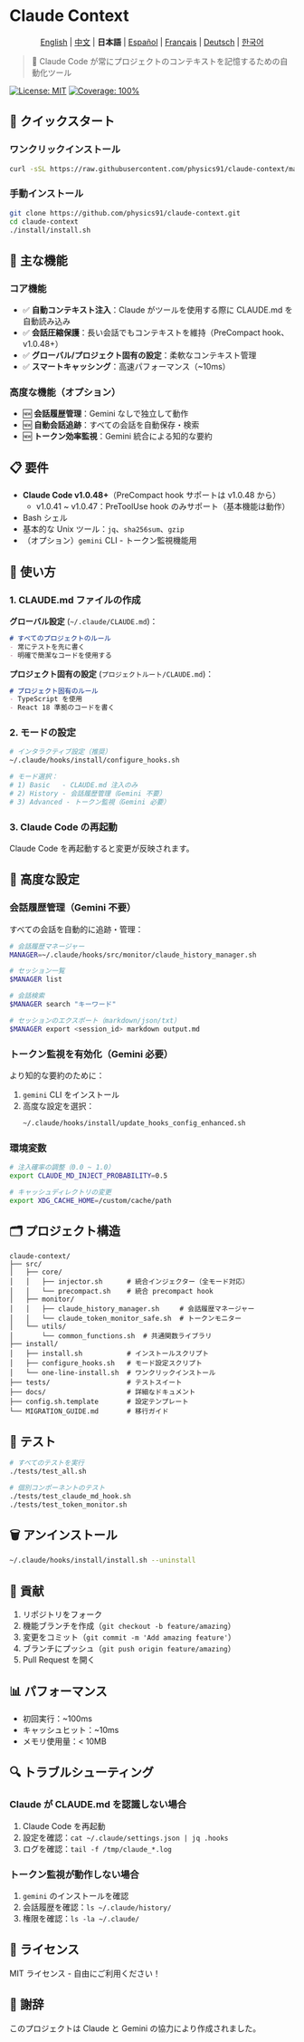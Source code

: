 # Claude Context

<div align="center">

[English](./README.en.md) | [中文](./README.zh.md) | **日本語** | [Español](./README.es.md) | [Français](./README.fr.md) | [Deutsch](./README.de.md) | [한국어](./README.md)

</div>

> 🤖 Claude Code が常にプロジェクトのコンテキストを記憶するための自動化ツール

[![License: MIT](https://img.shields.io/badge/License-MIT-yellow.svg)](https://opensource.org/licenses/MIT)
[![Coverage: 100%](https://img.shields.io/badge/Coverage-100%25-brightgreen.svg)](./tests)

## 🚀 クイックスタート

### ワンクリックインストール

```bash
curl -sSL https://raw.githubusercontent.com/physics91/claude-context/main/install/one-line-install.sh | bash
```

### 手動インストール

```bash
git clone https://github.com/physics91/claude-context.git
cd claude-context
./install/install.sh
```

## 🎯 主な機能

### コア機能
- ✅ **自動コンテキスト注入**：Claude がツールを使用する際に CLAUDE.md を自動読み込み
- ✅ **会話圧縮保護**：長い会話でもコンテキストを維持（PreCompact hook、v1.0.48+）
- ✅ **グローバル/プロジェクト固有の設定**：柔軟なコンテキスト管理
- ✅ **スマートキャッシング**：高速パフォーマンス（~10ms）

### 高度な機能（オプション）
- 🆕 **会話履歴管理**：Gemini なしで独立して動作
- 🆕 **自動会話追跡**：すべての会話を自動保存・検索
- 🆕 **トークン効率監視**：Gemini 統合による知的な要約

## 📋 要件

- **Claude Code v1.0.48+**（PreCompact hook サポートは v1.0.48 から）
  - v1.0.41 ~ v1.0.47：PreToolUse hook のみサポート（基本機能は動作）
- Bash シェル
- 基本的な Unix ツール：`jq`、`sha256sum`、`gzip`
- （オプション）`gemini` CLI - トークン監視機能用

## 📖 使い方

### 1. CLAUDE.md ファイルの作成

**グローバル設定** (`~/.claude/CLAUDE.md`)：
```markdown
# すべてのプロジェクトのルール
- 常にテストを先に書く
- 明確で簡潔なコードを使用する
```

**プロジェクト固有の設定** (`プロジェクトルート/CLAUDE.md`)：
```markdown
# プロジェクト固有のルール
- TypeScript を使用
- React 18 準拠のコードを書く
```

### 2. モードの設定

```bash
# インタラクティブ設定（推奨）
~/.claude/hooks/install/configure_hooks.sh

# モード選択：
# 1) Basic   - CLAUDE.md 注入のみ
# 2) History - 会話履歴管理（Gemini 不要）
# 3) Advanced - トークン監視（Gemini 必要）
```

### 3. Claude Code の再起動

Claude Code を再起動すると変更が反映されます。

## 🔧 高度な設定

### 会話履歴管理（Gemini 不要）

すべての会話を自動的に追跡・管理：

```bash
# 会話履歴マネージャー
MANAGER=~/.claude/hooks/src/monitor/claude_history_manager.sh

# セッション一覧
$MANAGER list

# 会話検索
$MANAGER search "キーワード"

# セッションのエクスポート（markdown/json/txt）
$MANAGER export <session_id> markdown output.md
```

### トークン監視を有効化（Gemini 必要）

より知的な要約のために：

1. `gemini` CLI をインストール
2. 高度な設定を選択：
   ```bash
   ~/.claude/hooks/install/update_hooks_config_enhanced.sh
   ```

### 環境変数

```bash
# 注入確率の調整（0.0 ~ 1.0）
export CLAUDE_MD_INJECT_PROBABILITY=0.5

# キャッシュディレクトリの変更
export XDG_CACHE_HOME=/custom/cache/path
```

## 🗂️ プロジェクト構造

```
claude-context/
├── src/
│   ├── core/
│   │   ├── injector.sh      # 統合インジェクター（全モード対応）
│   │   └── precompact.sh    # 統合 precompact hook
│   ├── monitor/
│   │   ├── claude_history_manager.sh     # 会話履歴マネージャー
│   │   └── claude_token_monitor_safe.sh  # トークンモニター
│   └── utils/
│       └── common_functions.sh  # 共通関数ライブラリ
├── install/
│   ├── install.sh           # インストールスクリプト
│   ├── configure_hooks.sh   # モード設定スクリプト
│   └── one-line-install.sh  # ワンクリックインストール
├── tests/                   # テストスイート
├── docs/                    # 詳細なドキュメント
├── config.sh.template       # 設定テンプレート
└── MIGRATION_GUIDE.md       # 移行ガイド
```

## 🧪 テスト

```bash
# すべてのテストを実行
./tests/test_all.sh

# 個別コンポーネントのテスト
./tests/test_claude_md_hook.sh
./tests/test_token_monitor.sh
```

## 🗑️ アンインストール

```bash
~/.claude/hooks/install/install.sh --uninstall
```

## 🤝 貢献

1. リポジトリをフォーク
2. 機能ブランチを作成（`git checkout -b feature/amazing`）
3. 変更をコミット（`git commit -m 'Add amazing feature'`）
4. ブランチにプッシュ（`git push origin feature/amazing`）
5. Pull Request を開く

## 📊 パフォーマンス

- 初回実行：~100ms
- キャッシュヒット：~10ms
- メモリ使用量：< 10MB

## 🔍 トラブルシューティング

### Claude が CLAUDE.md を認識しない場合
1. Claude Code を再起動
2. 設定を確認：`cat ~/.claude/settings.json | jq .hooks`
3. ログを確認：`tail -f /tmp/claude_*.log`

### トークン監視が動作しない場合
1. `gemini` のインストールを確認
2. 会話履歴を確認：`ls ~/.claude/history/`
3. 権限を確認：`ls -la ~/.claude/`

## 📝 ライセンス

MIT ライセンス - 自由にご利用ください！

## 🙏 謝辞

このプロジェクトは Claude と Gemini の協力により作成されました。
